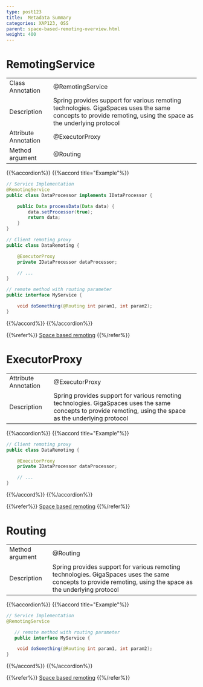 ```yaml
---
type: post123
title:  Metadata Summary
categories: XAP123, OSS
parent: space-based-remoting-overview.html
weight: 400
---
```





# RemotingService

| | |
|----|----|
|Class Annotation    | @RemotingService|
|Description         | Spring provides support for various remoting technologies. GigaSpaces uses the same concepts to provide remoting, using the space as the underlying protocol |
|Attribute Annotation| @ExecutorProxy  |
|Method argument     | @Routing |


{{%accordion%}}
{{%accord title="Example"%}}

```java
// Service Implementation
@RemotingService
public class DataProcessor implements IDataProcessor {

    public Data processData(Data data) {
    	data.setProcessor(true);
    	return data;
    }
}

// Client remoting proxy
public class DataRemoting {

    @ExecutorProxy
    private IDataProcessor dataProcessor;

    // ...
}

// remote method with routing parameter
public interface MyService {

    void doSomething(@Routing int param1, int param2);
}
```
{{%/accord%}}
{{%/accordion%}}

{{%refer%}}
[Space based remoting](./space-based-remoting-overview.html)
{{%/refer%}}


# ExecutorProxy

| | |
|----|----|
|Attribute Annotation| @ExecutorProxy  |
|Description         | Spring provides support for various remoting technologies. GigaSpaces uses the same concepts to provide remoting, using the space as the underlying protocol |


{{%accordion%}}
{{%accord title="Example"%}}

```java
// Client remoting proxy
public class DataRemoting {

    @ExecutorProxy
    private IDataProcessor dataProcessor;

    // ...
}
```
{{%/accord%}}
{{%/accordion%}}

{{%refer%}}
[Space based remoting](./space-based-remoting-overview.html)
{{%/refer%}}




# Routing

| | |
|----|----|
|Method argument     | @Routing |
|Description         | Spring provides support for various remoting technologies. GigaSpaces uses the same concepts to provide remoting, using the space as the underlying protocol |



{{%accordion%}}
{{%accord title="Example"%}}

```java
// Service Implementation
@RemotingService

   // remote method with routing parameter
   public interface MyService {

    void doSomething(@Routing int param1, int param2);
}
```
{{%/accord%}}
{{%/accordion%}}

{{%refer%}}
[Space based remoting](./space-based-remoting-overview.html)
{{%/refer%}}

